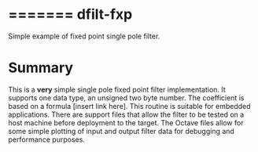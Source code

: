 =======
dfilt-fxp
=========

Simple example of fixed point single pole filter.

# Summary 
This is a **very** simple single pole fixed point filter implementation.
It supports one data type, an unsigned two byte number.  The coefficient
is based on a formula [insert link here].  This routine is suitable for
embedded applications.  There are support files that allow the filter to
be tested on a host machine before deployment to the target.  The Octave
files allow for some simple plotting of input and output filter data for
debugging and performance purposes.
